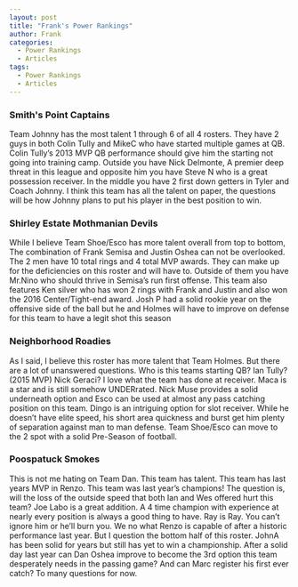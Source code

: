 ```yaml
---
layout: post
title: "Frank's Power Rankings"
author: Frank
categories:
  - Power Rankings
  - Articles
tags:
  - Power Rankings
  - Articles
---
```


### Smith's Point Captains
Team Johnny has the most talent 1 through 6 of all 4 rosters. They have 2 guys in both Colin Tully and MikeC who have started multiple games at QB. Colin Tully’s 2013 MVP QB performance should give him the starting not going into training camp. Outside you have Nick Delmonte, A premier deep threat in this league and opposite him you have Steve N who is a great possession receiver. In the middle you have 2 first down getters in Tyler and Coach Johnny. I think this team has all the talent on paper, the questions will be how Johnny plans to put his player in the best position to win.

### Shirley Estate Mothmanian Devils
While I believe Team Shoe/Esco has more talent overall from top to bottom, The combination of Frank Semisa and Justin Oshea can not be overlooked. The 2 men have 10 total rings and 4 total MVP awards. They can make up for the deficiencies on this roster and will have to. Outside of them you have Mr.Nino who should thrive in Semisa’s run first offense. This team also features Ken silver who has won 2 rings with Frank and Justin and also won the 2016 Center/Tight-end award. Josh P had a solid rookie year on the offensive side of the ball but he and Holmes will have to improve on defense for this team to have a legit shot this season

### Neighborhood Roadies
As I said, I believe this roster has more talent that Team Holmes. But there are a lot of unanswered questions. Who is this teams starting QB? Ian Tully? (2015 MVP) Nick Geraci? I love what the team has done at receiver. Maca is a star and is still somehow UNDERrated. Nick Muse provides a solid underneath option and Esco can be used at almost any pass catching position on this team. Dingo is an intriguing option for slot receiver. While he doesn’t have elite speed, his short area quickness and burst get him plenty of separation against man to man defense. Team Shoe/Esco can move to the 2 spot with a solid Pre-Season of football.

### Poospatuck Smokes
This is not me hating on Team Dan. This team has talent. This team has last years MVP in Renzo. This team was last year’s champions! The question is, will the loss of the outside speed that both Ian and Wes offered hurt this team? Joe Labo is a great addition. A 4 time champion with experience at nearly every position is always a good thing to have. Ray is Ray. You can’t ignore him or he’ll burn you. We no what Renzo is capable of after a historic performance last year. But I question the bottom half of this roster. JohnA has been solid for years but still has yet to win a championship. After a solid day last year can Dan Oshea improve to become the 3rd option this team desperately needs in the passing game? And can Marc register his first ever catch? To many questions for now.

